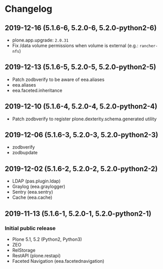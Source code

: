 # Changelog

## 2019-12-16 (5.1.6-6, 5.2.0-6, 5.2.0-python2-6)

* plone.app.upgrade: `2.0.31`
* Fix /data volume permissions when volume is external (e.g.: `rancher-nfs`)

## 2019-12-13 (5.1.6-5, 5.2.0-5, 5.2.0-python2-5)

* Patch zodbverify to be aware of eea.aliases
* eea.aliases
* eea.faceted.inheritance

## 2019-12-10 (5.1.6-4, 5.2.0-4, 5.2.0-python2-4)

* Patch zodbverify to register plone.dexterity.schema.generated utility

## 2019-12-06 (5.1.6-3, 5.2.0-3, 5.2.0-python2-3)

* zodbverify
* zodbupdate

## 2019-12-02 (5.1.6-2, 5.2.0-2, 5.2.0-python2-2)

* LDAP (pas.plugin.ldap)
* Graylog (eea.graylogger)
* Sentry (eea.sentry)
* Cache (eea.cache)

## 2019-11-13 (5.1.6-1, 5.2.0-1, 5.2.0-python2-1)

### Initial public release

* Plone 5.1, 5.2 (Python2, Python3)
* ZEO
* RelStorage
* RestAPI (plone.restapi)
* Faceted Navigation (eea.facetednavigation)
